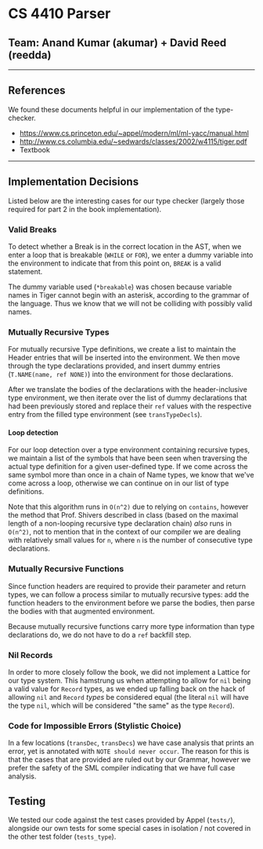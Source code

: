 # CS 4410 Parser
## Team: Anand Kumar (akumar) + David Reed (reedda)

---

## References

We found these documents helpful in our implementation of the type-checker.
* https://www.cs.princeton.edu/~appel/modern/ml/ml-yacc/manual.html
* http://www.cs.columbia.edu/~sedwards/classes/2002/w4115/tiger.pdf
* Textbook

---

## Implementation Decisions

Listed below are the interesting cases for our type checker (largely those 
required for part 2 in the book implementation).

### Valid Breaks

To detect whether a Break is in the correct location in the AST, when we enter
a loop that is breakable (`WHILE` or `FOR`), we enter a dummy variable into the
environment to indicate that from this point on, `BREAK` is a valid statement.

The dummy variable used (`*breakable`) was chosen because variable names in Tiger
cannot begin with an asterisk, according to the grammar of the language. Thus we
know that we will not be colliding with possibly valid names.

### Mutually Recursive Types

For mutually recursive Type definitions, we create a list to maintain the Header
entries that will be inserted into the environment. We then move through the 
type declarations provided, and insert dummy entries (`T.NAME(name, ref NONE)`)
into the environment for those declarations.

After we translate the bodies of the declarations with the header-inclusive type
environment, we then iterate over the list of dummy declarations that had been
previously stored and replace their `ref` values with the respective entry from
the filled type environment (see `transTypeDecls`).

#### Loop detection

For our loop detection over a type environment containing recursive types, we 
maintain a list of the symbols that have been seen when traversing the actual
type definition for a given user-defined type. If we come across the same symbol
more than once in a chain of Name types, we know that we've come across a loop,
otherwise we can continue on in our list of type definitions.

Note that this algorithm runs in `O(n^2)` due to relying on `contains`, however
the method that Prof. Shivers described in class (based on the maximal length of
a non-looping recursive type declaration chain) _also_ runs in `O(n^2)`, not to
mention that in the context of our compiler we are dealing with relatively small
values for `n`, where `n` is the number of consecutive type declarations.

### Mutually Recursive Functions

Since function headers are required to provide their parameter and return types,
we can follow a process similar to mutually recursive types: add the function
headers to the environment before we parse the bodies, then parse the bodies with
that augmented environment.

Because mutually recursive functions carry more type information than type
declarations do, we do not have to do a `ref` backfill step.

### Nil Records

In order to more closely follow the book, we did not implement a Lattice for
our type system. This hamstrung us when attempting to allow for `nil` being a
valid value for `Record` types, as we ended up falling back on the hack of
allowing `nil` and `Record` _types_ be considered equal (the literal `nil` will
 have the type `nil`, which will be considered "the same" as the type `Record`).

### Code for Impossible Errors (Stylistic Choice)

 In a few locations (`transDec`, `transDecs`) we have case analysis that prints
 an error, yet is annotated with `NOTE should never occur`. The reason for this
 is that the cases that are provided are ruled out by our Grammar, however we
 prefer the safety of the SML compiler indicating that we have full case analysis.

## Testing

We tested our code against the test cases provided by Appel (`tests/`), alongside
our own tests for some special cases in isolation / not covered in the other test
folder (`tests_type`).
